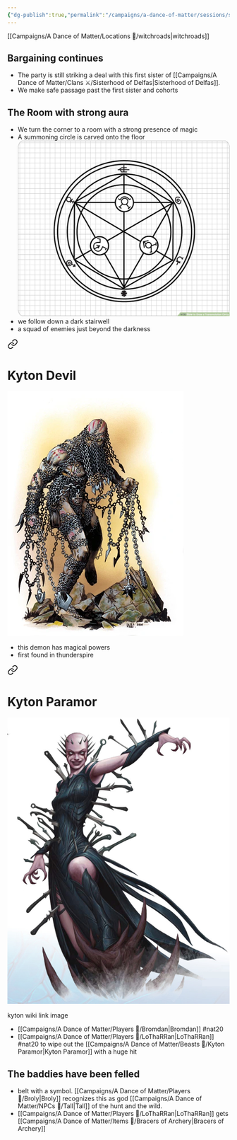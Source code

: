 ```yaml
---
{"dg-publish":true,"permalink":"/campaigns/a-dance-of-matter/sessions/session-1026/"}
---
```



[[Campaigns/A Dance of Matter/Locations 📌/witchroads\|witchroads]]
## Bargaining continues
- The party is still striking a deal with this first sister of [[Campaigns/A Dance of Matter/Clans ⚔/Sisterhood of Delfas\|Sisterhood of Delfas]]. 
- We make safe passage past the first sister and cohorts 

## The Room with strong aura
- We turn the corner to a room with a strong presence of magic
- A summoning circle is carved onto the floor
![attachments/summoning-circle.jpg|summoning-circle|400](/img/user/attachments/summoning-circle.jpg)
- we follow down a dark stairwell
- a squad of enemies just beyond the darkness

<div class="transclusion internal-embed is-loaded"><a class="markdown-embed-link" href="/campaigns/a-dance-of-matter/np-cs/kyton-devil/" aria-label="Open link"><svg xmlns="http://www.w3.org/2000/svg" width="24" height="24" viewBox="0 0 24 24" fill="none" stroke="currentColor" stroke-width="2" stroke-linecap="round" stroke-linejoin="round" class="svg-icon lucide-link"><path d="M10 13a5 5 0 0 0 7.54.54l3-3a5 5 0 0 0-7.07-7.07l-1.72 1.71"></path><path d="M14 11a5 5 0 0 0-7.54-.54l-3 3a5 5 0 0 0 7.07 7.07l1.71-1.71"></path></svg></a><div class="markdown-embed">

<div class="markdown-embed-title">

# Kyton Devil

</div>



![attachments/kyton_devil.webp|kyton_devil | 200](/img/user/attachments/kyton_devil.webp)
- this demon has magical powers
- first found in thunderspire

</div></div>



<div class="transclusion internal-embed is-loaded"><a class="markdown-embed-link" href="/campaigns/a-dance-of-matter/beasts/kyton-paramor/" aria-label="Open link"><svg xmlns="http://www.w3.org/2000/svg" width="24" height="24" viewBox="0 0 24 24" fill="none" stroke="currentColor" stroke-width="2" stroke-linecap="round" stroke-linejoin="round" class="svg-icon lucide-link"><path d="M10 13a5 5 0 0 0 7.54.54l3-3a5 5 0 0 0-7.07-7.07l-1.72 1.71"></path><path d="M14 11a5 5 0 0 0-7.54-.54l-3 3a5 5 0 0 0 7.07 7.07l1.71-1.71"></path></svg></a><div class="markdown-embed">

<div class="markdown-embed-title">

# Kyton Paramor

</div>



![attachments/Kyton_Paramore.jpg| Kyton_Paramore ](/img/user/attachments/Kyton_Paramore.jpg)

kyton wiki link image

</div></div>


- [[Campaigns/A Dance of Matter/Players 👤/Bromdan\|Bromdan]] #nat20 
- [[Campaigns/A Dance of Matter/Players 👤/LoThaRRan\|LoThaRRan]] #nat20  to wipe out the [[Campaigns/A Dance of Matter/Beasts 🐻/Kyton Paramor\|Kyton Paramor]] with a huge hit

## The baddies have been felled 
- belt with a symbol. [[Campaigns/A Dance of Matter/Players 👤/Broly\|Broly]] recognizes this as god [[Campaigns/A Dance of Matter/NPCs 🤖/Tall\|Tall]] of the hunt and the wild. 
- [[Campaigns/A Dance of Matter/Players 👤/LoThaRRan\|LoThaRRan]] gets [[Campaigns/A Dance of Matter/Items 💍/Bracers of Archery\|Bracers of Archery]]